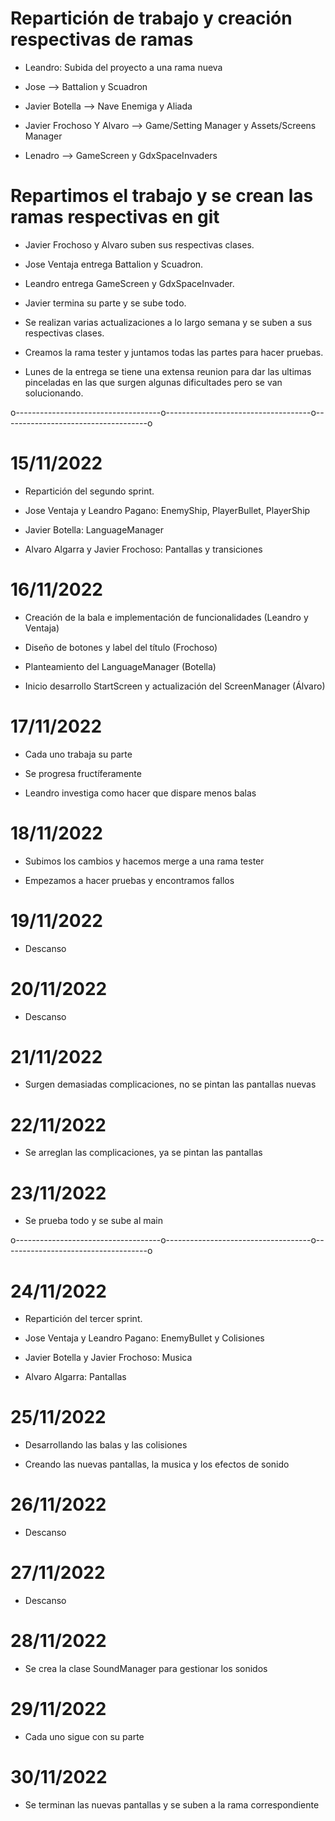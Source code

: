 # Repartición de trabajo y creación respectivas de ramas
- Leandro: Subida del proyecto a una rama nueva

- Jose --> Battalion y Scuadron

- Javier Botella --> Nave Enemiga y Aliada

- Javier Frochoso Y Alvaro --> Game/Setting Manager y Assets/Screens Manager

- Lenadro --> GameScreen y GdxSpaceInvaders

# Repartimos el trabajo y se crean las ramas respectivas en git
- Javier Frochoso y Alvaro suben sus respectivas clases.

- Jose Ventaja entrega Battalion y Scuadron.

- Leandro entrega GameScreen y GdxSpaceInvader.

- Javier termina su parte y se sube todo.

- Se realizan varias actualizaciones a lo largo semana y se suben a sus respectivas clases.

- Creamos la rama tester y juntamos todas las partes para hacer pruebas.

- Lunes de la entrega se tiene una extensa reunion para dar las ultimas pinceladas en las que surgen algunas dificultades pero se van solucionando.

o------------------------------------o------------------------------------o------------------------------------o

# 15/11/2022
- Repartición del segundo sprint.

- Jose Ventaja y Leandro Pagano: EnemyShip, PlayerBullet, PlayerShip

- Javier Botella: LanguageManager

- Alvaro Algarra y Javier Frochoso: Pantallas y transiciones

# 16/11/2022
- Creación de la bala e implementación de funcionalidades (Leandro y Ventaja)

- Diseño de botones y label del título (Frochoso)

- Planteamiento del LanguageManager (Botella)

- Inicio desarrollo StartScreen y actualización del ScreenManager (Álvaro)

# 17/11/2022
- Cada uno trabaja su parte

- Se progresa fructíferamente

- Leandro investiga como hacer que dispare menos balas

# 18/11/2022
- Subimos los cambios y hacemos merge a una rama tester

- Empezamos a hacer pruebas y encontramos fallos

# 19/11/2022
- Descanso

# 20/11/2022
- Descanso

# 21/11/2022
- Surgen demasiadas complicaciones, no se pintan las pantallas nuevas

# 22/11/2022
- Se arreglan las complicaciones, ya se pintan las pantallas

# 23/11/2022
- Se prueba todo y se sube al main

o------------------------------------o------------------------------------o------------------------------------o

# 24/11/2022
- Repartición del tercer sprint.

- Jose Ventaja y Leandro Pagano: EnemyBullet y Colisiones

- Javier Botella y Javier Frochoso: Musica

- Alvaro Algarra: Pantallas

# 25/11/2022
- Desarrollando las balas y las colisiones

- Creando las nuevas pantallas, la musica y los efectos de sonido

# 26/11/2022
- Descanso

# 27/11/2022
- Descanso

# 28/11/2022
- Se crea la clase SoundManager para gestionar los sonidos

# 29/11/2022
- Cada uno sigue con su parte

# 30/11/2022
- Se terminan las nuevas pantallas y se suben a la rama correspondiente
